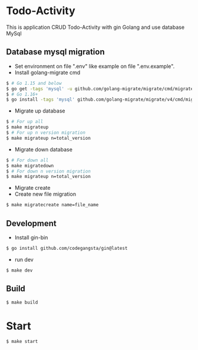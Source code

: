 # Todo-Activity
This is application CRUD Todo-Activity with gin Golang and use database MySql
## Database mysql migration
* Set environment on file ".env" like example on file ".env.example". 
* Install golang-migrate cmd 
``` bash
$ # Go 1.15 and below
$ go get -tags 'mysql' -u github.com/golang-migrate/migrate/cmd/migrate
$ # Go 1.16+
$ go install -tags 'mysql' github.com/golang-migrate/migrate/v4/cmd/migrate@latest
```
* Migrate up database
``` bash
$ # For up all
$ make migrateup
$ # For up n version migration
$ make migrateup n=total_version
```
* Migrate down database
``` bash
$ # For down all
$ make migratedown
$ # For down n version migration
$ make migrateup n=total_version
```
* Migrate create
* Create new file migration
``` bash
$ make migratecreate name=file_name
```
## Development
* Install gin-bin
``` bash
$ go install github.com/codegangsta/gin@latest
```
* run dev
``` bash
$ make dev
```
## Build
``` bash
$ make build
```
# Start
``` bash
$ make start
```